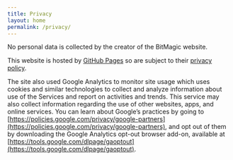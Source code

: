 ```yaml
---
title: Privacy
layout: home
permalink: /privacy/
---
```


No personal data is collected by the creator of the BitMagic website.

This website is hosted by [GitHub Pages](https://pages.github.com/) so are subject to their [privacy policy](https://docs.github.com/en/site-policy/privacy-policies/github-general-privacy-statement).

The site also used Google Analytics to monitor site usage which uses cookies and similar technologies to collect and analyze information about use of the Services and report on activities and trends. This service may also collect information regarding the use of other websites, apps, and online services. You can learn about Google’s practices by going to [https://policies.google.com/privacy/google-partners](https://policies.google.com/privacy/google-partners), and opt out of them by downloading the Google Analytics opt-out browser add-on, available at [https://tools.google.com/dlpage/gaoptout](https://tools.google.com/dlpage/gaoptout).
